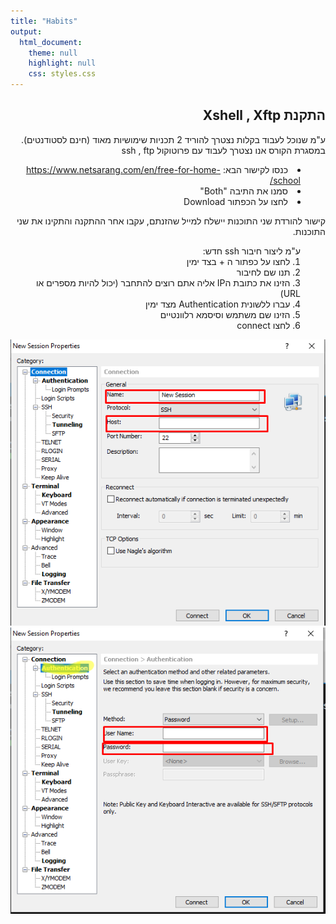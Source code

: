 ```yaml
---
title: "Habits"
output:
  html_document:
    theme: null
    highlight: null
    css: styles.css
---
```

<h2 style='text-align: right'>Xshell , Xftp <span>התקנת</span></h2> 
<p style='text-align: right'>
  .<span>ע"מ שנוכל לעבוד בקלות נצטרך להוריד 2 תכניות שימושיות מאוד (חינם לסטודנטים)</span><span> ssh , ftp </span><span>במסגרת הקורס אנו נצטרך לעבוד עם פרוטוקול </span>
</p>

<ul style='text-align: right; list-style-position: inside; direction: rtl;'>
  <li>כנסו לקישור הבא:  <a href='https://www.netsarang.com/en/free-for-home-school/'>https://www.netsarang.com/en/free-for-home-school/</a></li>
  <li>סמנו את התיבה "Both"</li>
  <li>לחצו על הכפתור Download</li>
</ul>
<p style='text-align: right; direction: rtl;'>
  קישור להורדת שני התוכנות יישלח למייל שהזנתם, עקבו אחר ההתקנה והתקינו את שני התוכנות.
</p>

<ol style='text-align: right; list-style-position: inside; direction: rtl;'>
ע"מ ליצור חיבור ssh  חדש:
  <li>לחצו על כפתור ה + בצד ימין </li>
  <li>תנו שם לחיבור</li>
  <li>הזינו את כתובת הIP אליה אתם רוצים להתחבר (יכול להיות מספרים או URL)</li>
  <li>עברו ללשונית Authentication מצד ימין</li>
  <li>הזינו שם משתמש וסיסמא רלוונטיים</li>
  <li>לחצו connect</li>
</ol>

 
<img src='img1.png'>
<br />
<img src='img2.png'>



